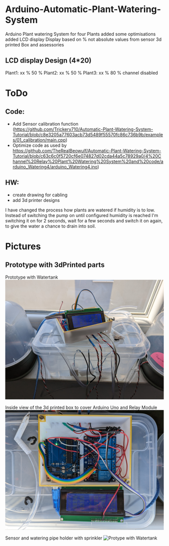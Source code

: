 # Arduino-Automatic-Plant-Watering-System
Arduino Plant watering System for four Plants 
  added some optimisations
  added LCD display
  Display based on % not absolute values from sensor
  3d printed Box and assessories

## LCD display Design (4*20)

  Plant1:    xx % 50 %
  Plant2:    xx % 50 %
  Plant3:    xx % 80 %
  channel disabled


# ToDo

## Code:
  - Add Sensor calibration function (https://github.com/Trickery710/Automatic-Plant-Watering-System-Tutorial/blob/c8e3205a77603acb73d5489f55570fc86c736b9b/examples/01_calibration/main.cpp)
  - Optimize code as used by https://github.com/TheRealBeowulf/Automatic-Plant-Watering-System-Tutorial/blob/c63c6c0f5720cf6e074827d02cda44a5c78929a0/4%20Channel%20Relay%20Plant%20Watering%20System%20and%20code/arduino_Watering4/arduino_Watering4.ino)
 
## HW:
- create drawing for cabling
- add 3d printer designs

I have changed the process how plants are watered if humidity is to low.
Instead of switching the pump on until configured humidity is reached I'm switching it on for 2 seconds, wait for a few seconds and switch it on again, to give the water a chance to drain into soil.

# Pictures
## Prototype with 3dPrinted parts

Prototype with Watertank
![Protype with Watertank](https://github.com/SebastianSa/Arduino-Automatic-Plant-Watering-System/blob/f1e2738a31b8f112fcfcc49f49099789c70dabdf/pictures/PXL_20230504_083422437.jpg)

Inside view of the 3d printed box to cover Arduino Uno and Relay Module
![Protype with Watertank](https://github.com/SebastianSa/Arduino-Automatic-Plant-Watering-System/blob/f1e2738a31b8f112fcfcc49f49099789c70dabdf/pictures/PXL_20230504_083448540.jpg)

Sensor and watering pipe holder with sprinkler
![Protype with Watertank](https://github.com/SebastianSa/Arduino-Automatic-Plant-Watering-System/blob/f1e2738a31b8f112fcfcc49f49099789c70dabdf/pictures/PXL_20230504_083549173.jpg)
